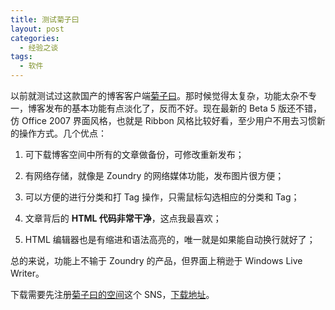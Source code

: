 ```yaml
---
title: 测试菊子曰
layout: post
categories:
  - 经验之谈
tags:
  - 软件
---
```


以前就测试过这款国产的博客客户端[菊子曰][1]。那时候觉得太复杂，功能太杂不专一，博客发布的基本功能有点淡化了，反而不好。现在最新的 Beta 5 版还不错，仿 Office 2007 界面风格，也就是 Ribbon 风格比较好看，至少用户不用去习惯新的操作方式。几个优点：

1. 可下载博客空间中所有的文章做备份，可修改重新发布；

1. 有网络存储，就像是 Zoundry 的网络媒体功能，发布图片很方便；

1. 可以方便的进行分类和打 Tag 操作，只需鼠标勾选相应的分类和 Tag；

1. 文章背后的 **HTML 代码非常干净**，这点我最喜欢；

1. HTML 编辑器也是有缩进和语法高亮的，唯一就是如果能自动换行就好了；

总的来说，功能上不输于 Zoundry 的产品，但界面上稍逊于 Windows Live Writer。

下载需要先注册[菊子曰的空间][1]这个 SNS，[下载地址][2]。

[1]: http://sns.juziyue.com/
[2]: http://www.juxianzi.com/downloads/juziyue.zip

